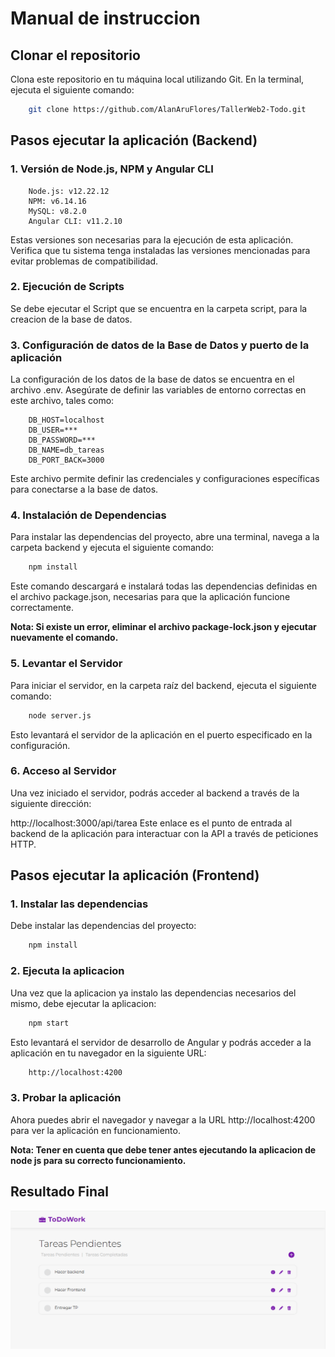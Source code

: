# Manual de instruccion
 
## Clonar el repositorio
   Clona este repositorio en tu máquina local utilizando Git. En la terminal, ejecuta el siguiente comando:
````bash
    git clone https://github.com/AlanAruFlores/TallerWeb2-Todo.git
````
## Pasos ejecutar la aplicación (Backend) 

### 1. Versión de Node.js, NPM y Angular CLI
````
    Node.js: v12.22.12
    NPM: v6.14.16
    MySQL: v8.2.0
    Angular CLI: v11.2.10
````
Estas versiones son necesarias para la ejecución de esta aplicación. Verifica que tu sistema tenga instaladas las versiones mencionadas para evitar problemas de compatibilidad.

### 2. Ejecución de Scripts
Se debe ejecutar el Script que se encuentra en la carpeta script, para la creacion de la base de datos.

### 3. Configuración de datos de la Base de Datos y puerto de la aplicación
La configuración de los datos de la base de datos se encuentra en el archivo .env. Asegúrate de definir las variables de entorno correctas en este archivo, tales como:

````
    DB_HOST=localhost
    DB_USER=***
    DB_PASSWORD=***
    DB_NAME=db_tareas
    DB_PORT_BACK=3000
````
Este archivo permite definir las credenciales y configuraciones específicas para conectarse a la base de datos.

### 4. Instalación de Dependencias
Para instalar las dependencias del proyecto, abre una terminal, navega a la carpeta backend y ejecuta el siguiente comando:
````bash
    npm install
````
Este comando descargará e instalará todas las dependencias definidas en el archivo package.json, necesarias para que la aplicación funcione correctamente.

**Nota: Si existe un error, eliminar el archivo package-lock.json y ejecutar nuevamente el comando.**
### 5. Levantar el Servidor
Para iniciar el servidor, en la carpeta raíz del backend, ejecuta el siguiente comando:
````bash
    node server.js
````
Esto levantará el servidor de la aplicación en el puerto especificado en la configuración.

### 6. Acceso al Servidor
Una vez iniciado el servidor, podrás acceder al backend a través de la siguiente dirección:

http://localhost:3000/api/tarea
Este enlace es el punto de entrada al backend de la aplicación para interactuar con la API a través de peticiones HTTP.



## Pasos ejecutar la aplicación (Frontend)

### 1. Instalar las dependencias
Debe instalar las dependencias del proyecto:
````bash
    npm install
````
### 2. Ejecuta la aplicacion
Una vez que la aplicacion ya instalo las dependencias necesarios del mismo, debe ejecutar la aplicacion:
````bash
    npm start
````
Esto levantará el servidor de desarrollo de Angular y podrás acceder a la aplicación en tu navegador en la siguiente URL:
````bash
    http://localhost:4200
````
### 3. Probar la aplicación
Ahora puedes abrir el navegador y navegar a la URL http://localhost:4200 para ver la aplicación en funcionamiento.

**Nota: Tener en cuenta que debe tener antes ejecutando la aplicacion de node js para su correcto funcionamiento.**

## Resultado Final
![alt text](app.png)